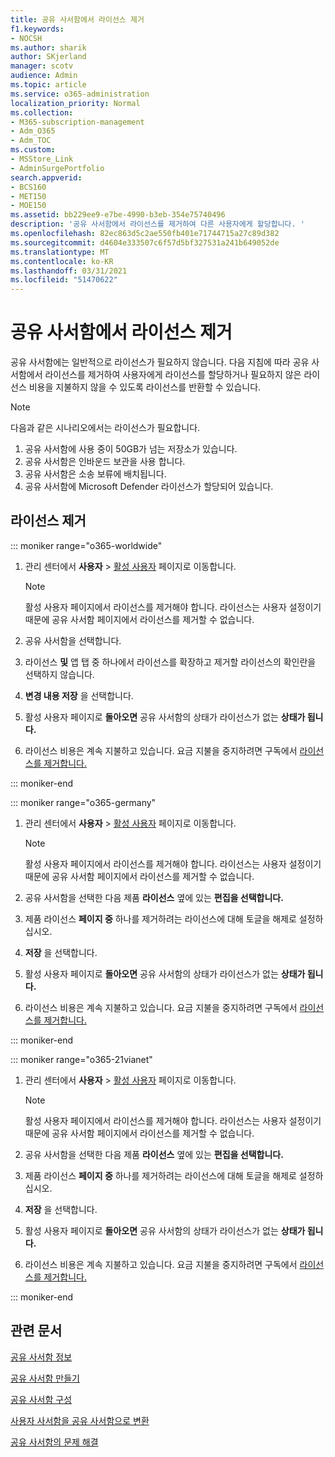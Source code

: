 ```yaml
---
title: 공유 사서함에서 라이선스 제거
f1.keywords:
- NOCSH
ms.author: sharik
author: SKjerland
manager: scotv
audience: Admin
ms.topic: article
ms.service: o365-administration
localization_priority: Normal
ms.collection:
- M365-subscription-management
- Adm_O365
- Adm_TOC
ms.custom:
- MSStore_Link
- AdminSurgePortfolio
search.appverid:
- BCS160
- MET150
- MOE150
ms.assetid: bb229ee9-e7be-4990-b3eb-354e75740496
description: '공유 사서함에서 라이선스를 제거하여 다른 사용자에게 할당합니다. '
ms.openlocfilehash: 82ec863d5c2ae550fb401e71744715a27c89d382
ms.sourcegitcommit: d4604e333507c6f57d5bf327531a241b649052de
ms.translationtype: MT
ms.contentlocale: ko-KR
ms.lasthandoff: 03/31/2021
ms.locfileid: "51470622"
---
```

# <a name="remove-a-license-from-a-shared-mailbox"></a>공유 사서함에서 라이선스 제거

공유 사서함에는 일반적으로 라이선스가 필요하지 않습니다. 다음 지침에 따라 공유 사서함에서 라이선스를 제거하여 사용자에게 라이선스를 할당하거나 필요하지 않은 라이선스 비용을 지불하지 않을 수 있도록 라이선스를 반환할 수 있습니다.

> [!NOTE]
> 다음과 같은 시나리오에서는 라이선스가 필요합니다.
> 1. 공유 사서함에 사용 중이 50GB가 넘는 저장소가 있습니다.
> 2. 공유 사서함은 인바운드 보관을 사용 합니다.
> 3. 공유 사서함은 소송 보류에 배치됩니다.
> 4. 공유 사서함에 Microsoft Defender 라이선스가 할당되어 있습니다.

  
## <a name="remove-the-license"></a>라이선스 제거

::: moniker range="o365-worldwide"

1. 관리 센터에서 **사용자** \> <a href="https://go.microsoft.com/fwlink/p/?linkid=834822" target="_blank">활성 사용자</a> 페이지로 이동합니다.

   > [!NOTE]
   > 활성 사용자 페이지에서 라이선스를 제거해야 합니다. 라이선스는 사용자 설정이기 때문에 공유 사서함 페이지에서 라이선스를 제거할 수 없습니다. 
  
2. 공유 사서함을 선택합니다.

3. 라이선스 **및** 앱 탭 중  하나에서 라이선스를 확장하고 제거할 라이선스의 확인란을 선택하지 않습니다.

4. **변경 내용 저장** 을 선택합니다.

5. 활성 사용자 페이지로 **돌아오면** 공유 사서함의 상태가 라이선스가 없는 **상태가 됩니다.**

6. 라이선스 비용은 계속 지불하고 있습니다. 요금 지불을 중지하려면 구독에서 [라이선스를 제거합니다.](../../commerce/licenses/buy-licenses.md)

::: moniker-end

::: moniker range="o365-germany"

 1. 관리 센터에서 **사용자** \> <a href="https://go.microsoft.com/fwlink/p/?linkid=847686" target="_blank">활성 사용자</a> 페이지로 이동합니다.

    > [!NOTE]
    > 활성 사용자 페이지에서 라이선스를 제거해야 합니다. 라이선스는 사용자 설정이기 때문에 공유 사서함 페이지에서 라이선스를 제거할 수 없습니다.

2. 공유 사서함을 선택한 다음 제품 **라이선스** 옆에 있는 **편집을 선택합니다.**

3. 제품 라이선스 **페이지 중** 하나를 제거하려는  라이선스에 대해 토글을 해제로 설정하십시오.

4. **저장** 을 선택합니다.

5. 활성 사용자 페이지로 **돌아오면** 공유 사서함의 상태가 라이선스가 없는 **상태가 됩니다.**

6. 라이선스 비용은 계속 지불하고 있습니다. 요금 지불을 중지하려면 구독에서 [라이선스를 제거합니다.](../../commerce/licenses/buy-licenses.md)

::: moniker-end

::: moniker range="o365-21vianet"

 1. 관리 센터에서 **사용자** \> <a href="https://go.microsoft.com/fwlink/p/?linkid=850628" target="_blank">활성 사용자</a> 페이지로 이동합니다.

    > [!NOTE]
    > 활성 사용자 페이지에서 라이선스를 제거해야 합니다. 라이선스는 사용자 설정이기 때문에 공유 사서함 페이지에서 라이선스를 제거할 수 없습니다.

2. 공유 사서함을 선택한 다음 제품 **라이선스** 옆에 있는 **편집을 선택합니다.**

3. 제품 라이선스 **페이지 중** 하나를 제거하려는  라이선스에 대해 토글을 해제로 설정하십시오.

4. **저장** 을 선택합니다.

5. 활성 사용자 페이지로 **돌아오면** 공유 사서함의 상태가 라이선스가 없는 **상태가 됩니다.**

6. 라이선스 비용은 계속 지불하고 있습니다. 요금 지불을 중지하려면 구독에서 [라이선스를 제거합니다.](../../commerce/licenses/buy-licenses.md)

::: moniker-end 

 

## <a name="related-articles"></a>관련 문서

[공유 사서함 정보](about-shared-mailboxes.md)

[공유 사서함 만들기](create-a-shared-mailbox.md)

[공유 사서함 구성](configure-a-shared-mailbox.md)

[사용자 사서함을 공유 사서함으로 변환](convert-user-mailbox-to-shared-mailbox.md)

[공유 사서함의 문제 해결](resolve-issues-with-shared-mailboxes.md)